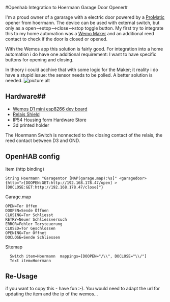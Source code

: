 #Openhab Integration to Hoermann Garage Door Opener#

I'm a proud owner of a gararage with a electric door powered by a [ProMatic](http://www.hoermann.de/fileadmin/_country/dok/ProMatic_3.pdf) opener from hoermann. The device can be used with external switch, but only as a open-->stop-->close-->stop toggle button. My first try to integrate this to my home automation was a [Wemo Maker](http://www.belkin.com/us/p/F7C043/) and an additional reed contact to check if the door is closed or opened.

With the Wemos app this solution is fairly good. For integration into a home automation i do have one additional requirement: I want to have specific buttons for opening and closing. 

In theory i could acchive that with some logic for the Maker; it reality i do have a stupid issue: the sensor needs to be polled.  A better solution is needed. 
![picture alt](http://i.imgur.com/XiI62Mq.jpg "Wemos with Relais")

## Hardware##
* [Wemos D1 mini esp8266 dev board](https://de.aliexpress.com/item/ESP8266-ESP-12-USB-WeMos-D1-Mini-WIFI-Entwicklungsboard-D1-Mini-NodeMCU-Lua-IOT-Basis-Auf/32674463823.html)
* [Relais Shield](https://de.aliexpress.com/item/NEW-Relay-Shield-WeMos-D1-Mini-ESP8266-Development-Board/32703527015.html)
* IP54 Housing form Hardware Store
* 3d printed holder

The Hoermann Switch is nonnected to the closing contact of the relais, the reed contact between D3 and GND.

## OpenHAB config ##

Item (http binding)
```
String Hoermann "Garagentor [MAP(garage.map):%s]" <garagedoor> {http=">[DOOPEN:GET:http://192.168.178.47/open] >[DOCLOSE:GET:http://192.168.178.47/close]"}
```

Garage.map
```
OPEN=Tor Offen
DOOPEN=Sende Öffnen
CLOSING=Tor Schliesst
RETRY=Neuer Schliessversuch
ERROR=Fehler Torsteuerung
CLOSED=Tor Geschlossen
OPENING=Tor Öffnet
DOCLOSE=Sende Schliessen
```

Sitemap
```
  Switch item=Hoermann  mappings=[DOOPEN="/\\", DOCLOSE="\\/"]
  Text item=Hoermann
```

## Re-Usage ##

if you want to copy this - have fun :-). You would need to adapt the url for updating the item and the ip of the wemos...
